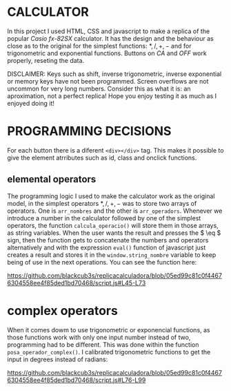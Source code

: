 # CALCULATOR

In this project I used HTML, CSS and javascript to make a replica of the popular *Casio fx-82SX* calculator. It has the design and the behaviour as close as to the original for the simplest functions: $*, /, +, -$ and for trigonometric and exponential functions. Buttons on *CA* and *OFF* work properly, reseting the data. 

DISCLAIMER: Keys such as shift, inverse trigonometric, inverse exponential or memory keys have not been programmed. Screen overflows are not uncommon for very long numbers. Consider this as what it is: an aproximation, not a perfect replica! Hope you enjoy testing it as much
as I enjoyed doing it!

# PROGRAMMING DECISIONS

For each button there is a diferent `<div></div>` tag. This makes it possible to give the element atrributes such as id, class and onclick functions.

## elemental operators

The programming logic I used to make the calculator work as the original model, in the simplest operators $*, /, +, -$ was to store two arrays of operators. One is `arr_nombres` and the other is `arr_operadors`. Whenever we introduce a number in the calculator followed by one of the simplest operators, the function `calcula_operacio()` will store them in those arrays, as string variables. When the user wants the result and presses the $ \eq $ sign, then the function gets to concatenate the numbers and operators alternatively and with the expression `eval()` function of javascript just creates a result and stores it in the `window.string_nombre` variable to keep being of use in the next operations. You can see the function here:

https://github.com/blackcub3s/replicacalculadora/blob/05ed99c81c0f44676304558ee4f85ded1bd70468/script.js#L45-L73

# complex operators

When it comes dowm to use trigonometric or exponencial functions, as those functions work with only one input number instead of two, programming had to be different. This was done within the function `posa_operador_complex()`. I calibrated trigonometric functions to get the input in degrees instead of radians:

https://github.com/blackcub3s/replicacalculadora/blob/05ed99c81c0f44676304558ee4f85ded1bd70468/script.js#L76-L99